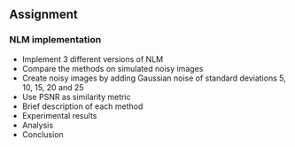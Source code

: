 ## Assignment

### NLM implementation

* Implement 3 different versions of NLM
* Compare the methods on simulated noisy images
* Create noisy images by adding Gaussian noise of standard deviations 5, 10, 15, 20 and 25
* Use PSNR as similarity metric
* Brief description of each method
* Experimental results
* Analysis
* Conclusion
